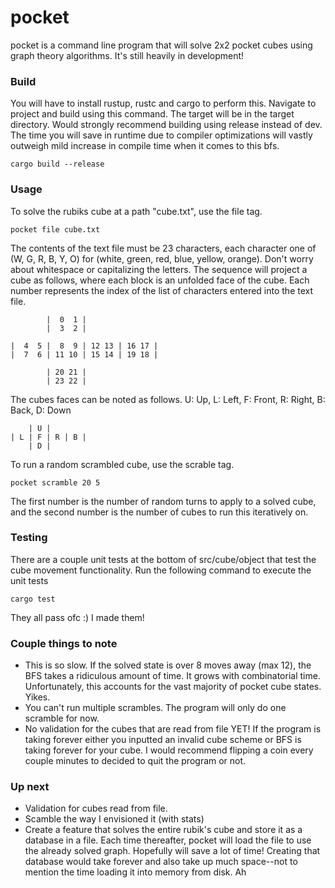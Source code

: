 # pocket

pocket is a command line program that will solve 2x2 pocket cubes using graph theory algorithms. It's still heavily in development!

### Build

You will have to install rustup, rustc and cargo to perform this. Navigate to project and build using this command. The target will be in the target directory. Would strongly recommend building using release instead of dev. The time you will save in runtime due to compiler optimizations will vastly outweigh mild increase in compile time when it comes to this bfs.

`cargo build --release`

### Usage

To solve the rubiks cube at a path "cube.txt", use the file tag.

`pocket file cube.txt`

The contents of the text file must be 23 characters, each character one of (W, G, R, B, Y, O) for (white, green, red, blue, yellow, orange). Don't worry about whitespace or capitalizing the letters. The sequence will project a cube as follows, where each block is an unfolded face of the cube. Each number represents the index of the list of characters entered into the text file.

```
        |  0  1 |
        |  3  2 |

|  4  5 |  8  9 | 12 13 | 16 17 |
|  7  6 | 11 10 | 15 14 | 19 18 |

        | 20 21 |
        | 23 22 |
```
The cubes faces can be noted as follows. U: Up, L: Left, F: Front, R: Right, B: Back, D: Down
```
    | U |
| L | F | R | B |
    | D |
```

To run a random scrambled cube, use the scrable tag.

`pocket scramble 20 5`

The first number is the number of random turns to apply to a solved cube, and the second number is the number of cubes to run this iteratively on.

### Testing

There are a couple unit tests at the bottom of src/cube/object that test the cube movement functionality. Run the following command to execute the unit tests

`cargo test`

They all pass ofc :) I made them!

### Couple things to note
* This is so slow. If the solved state is over 8 moves away (max 12), the BFS takes a ridiculous amount of time. It grows with combinatorial time. Unfortunately, this accounts for the vast majority of pocket cube states. Yikes.
* You can't run multiple scrambles. The program will only do one scramble for now.
* No validation for the cubes that are read from file YET! If the program is taking forever either you inputted an invalid cube scheme or BFS is taking forever for your cube. I would recommend flipping a coin every couple minutes to decided to quit the program or not.

### Up next
* Validation for cubes read from file.
* Scamble the way I envisioned it (with stats)
* Create a feature that solves the entire rubik's cube and store it as a database in a file. Each time thereafter, pocket will load the file to use the already solved graph. Hopefully will save a lot of time! Creating that database would take forever and also take up much space--not to mention the time loading it into memory from disk. Ah